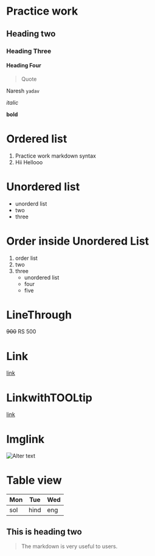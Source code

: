 # Practice work

## Heading two

### Heading Three

#### Heading Four


> Quote


Naresh `yadav`


*italic*

**bold**

# Ordered list

1. Practice work markdown syntax
2. Hii Hellooo

# Unordered list

- unorderd list
- two
- three

# Order inside Unordered List

1. order list
2. two
3. three    
   - unordered list
   - four
   - five
  

# LineThrough

~~900~~  RS 500

# Link

[link](https://github.com/)

# LinkwithTOOLtip

[link](https://github.com/ "link tooltip")

# Imglink

![Alter text](https://imglink)

# Table view

|Mon|Tue|Wed|
|---|---|---|
|sol|hind|eng|

## This is heading two

> The markdown is very useful to users.


